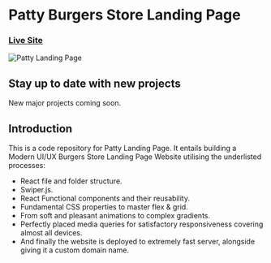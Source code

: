 # Patty Burgers Store Landing Page
### [Live Site](https://patty.gq)

![Patty Landing Page](https://i.ibb.co/2ZHyjk0/patty.png)

## Stay up to date with new projects
New major projects coming soon.

## Introduction
 This is a code repository for Patty Landing Page. It entails building a Modern UI/UX Burgers Store Landing Page Website utilising the underlisted processes:

- React file and folder structure.
- Swiper.js.
- React Functional components and their reusability.
- Fundamental CSS properties to master flex & grid.
- From soft and pleasant animations to complex gradients.
- Perfectly placed media queries for satisfactory responsiveness covering almost all devices.
- And finally the website is deployed to extremely fast server, alongside giving it a custom domain name.
